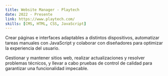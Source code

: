 ```yaml
---
title: Website Manager - Playtech
date: 2022 - Presente
link: https://www.playtech.com/
skills: [CMS, HTML, CSS, JavaScript]
---
```


Crear páginas e interfaces adaptables a distintos dispositivos, automatizar tareas manuales con JavaScript y colaborar con diseñadores para optimizar la experiencia del usuario.

Gestionar y mantener sitios web, realizar actualizaciones y resolver problemas técnicos, y llevar a cabo pruebas de control de calidad para garantizar una funcionalidad impecable.